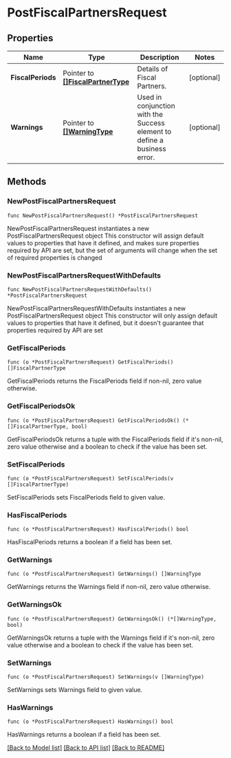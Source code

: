 # PostFiscalPartnersRequest

## Properties

Name | Type | Description | Notes
------------ | ------------- | ------------- | -------------
**FiscalPeriods** | Pointer to [**[]FiscalPartnerType**](FiscalPartnerType.md) | Details of Fiscal Partners. | [optional] 
**Warnings** | Pointer to [**[]WarningType**](WarningType.md) | Used in conjunction with the Success element to define a business error. | [optional] 

## Methods

### NewPostFiscalPartnersRequest

`func NewPostFiscalPartnersRequest() *PostFiscalPartnersRequest`

NewPostFiscalPartnersRequest instantiates a new PostFiscalPartnersRequest object
This constructor will assign default values to properties that have it defined,
and makes sure properties required by API are set, but the set of arguments
will change when the set of required properties is changed

### NewPostFiscalPartnersRequestWithDefaults

`func NewPostFiscalPartnersRequestWithDefaults() *PostFiscalPartnersRequest`

NewPostFiscalPartnersRequestWithDefaults instantiates a new PostFiscalPartnersRequest object
This constructor will only assign default values to properties that have it defined,
but it doesn't guarantee that properties required by API are set

### GetFiscalPeriods

`func (o *PostFiscalPartnersRequest) GetFiscalPeriods() []FiscalPartnerType`

GetFiscalPeriods returns the FiscalPeriods field if non-nil, zero value otherwise.

### GetFiscalPeriodsOk

`func (o *PostFiscalPartnersRequest) GetFiscalPeriodsOk() (*[]FiscalPartnerType, bool)`

GetFiscalPeriodsOk returns a tuple with the FiscalPeriods field if it's non-nil, zero value otherwise
and a boolean to check if the value has been set.

### SetFiscalPeriods

`func (o *PostFiscalPartnersRequest) SetFiscalPeriods(v []FiscalPartnerType)`

SetFiscalPeriods sets FiscalPeriods field to given value.

### HasFiscalPeriods

`func (o *PostFiscalPartnersRequest) HasFiscalPeriods() bool`

HasFiscalPeriods returns a boolean if a field has been set.

### GetWarnings

`func (o *PostFiscalPartnersRequest) GetWarnings() []WarningType`

GetWarnings returns the Warnings field if non-nil, zero value otherwise.

### GetWarningsOk

`func (o *PostFiscalPartnersRequest) GetWarningsOk() (*[]WarningType, bool)`

GetWarningsOk returns a tuple with the Warnings field if it's non-nil, zero value otherwise
and a boolean to check if the value has been set.

### SetWarnings

`func (o *PostFiscalPartnersRequest) SetWarnings(v []WarningType)`

SetWarnings sets Warnings field to given value.

### HasWarnings

`func (o *PostFiscalPartnersRequest) HasWarnings() bool`

HasWarnings returns a boolean if a field has been set.


[[Back to Model list]](../README.md#documentation-for-models) [[Back to API list]](../README.md#documentation-for-api-endpoints) [[Back to README]](../README.md)


